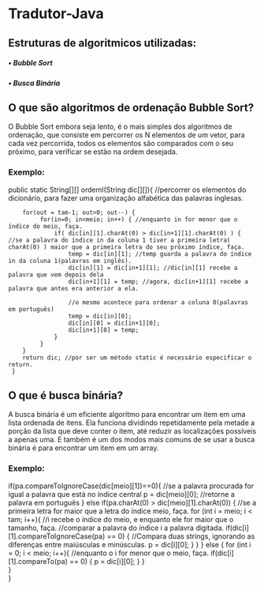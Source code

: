# Tradutor-Java
## Estruturas de algoritmicos utilizadas:
##### • Bubble Sort
##### • Busca Binária
## O que são algoritmos de ordenação Bubble Sort?
  O Bubble Sort embora seja lento, é o mais simples dos algoritmos de ordenação, que consiste em percorrer os N elementos de um vetor, para cada vez percorrida, 
todos os elementos são comparados com o seu próximo, para verificar se estão na ordem desejada. 
### Exemplo:
public static String[][] ordemI(String dic[][]){ //percorrer os elementos do dicionário, para fazer uma organização alfabética das palavras inglesas.
		
		for(out = tam-1; out>0; out--) { 
			 for(in=0; in<meio; in++) { //enquanto in for menor que o índice do meio, faça.
				 if( dic[in][1].charAt(0) > dic[in+1][1].charAt(0) ) { //se a palavra do índice in da coluna 1 tiver a primeira letra( charAt(0) ) maior que a primeira letra do seu próximo índice, faça.
					 temp = dic[in][1]; //temp guarda a palavra do índice in da coluna 1(palavras em inglês).
					 dic[in][1] = dic[in+1][1]; //dic[in][1] recebe a palavra que vem depois dela
					 dic[in+1][1] = temp; //agora, dic[in+1][1] recebe a palavra que antes era anterior a ela.
					 
					 //o mesmo acontece para ordenar a coluna 0(palavras em português)
					 temp = dic[in][0];  
					 dic[in][0] = dic[in+1][0]; 
					 dic[in+1][0] = temp;	 
				 }
			 }
		}
		return dic; //por ser um método static é necessário especificar o return.
	 }
## O que é busca binária?
  A busca binária é um eficiente algoritmo para encontrar um item em uma lista ordenada de itens. Ela funciona dividindo repetidamente pela metade a porção da lista que deve conter o item, até reduzir as localizações possíveis a apenas uma.
E também é um dos modos mais comuns de se usar a busca binária é para encontrar um item em um array.
### Exemplo:
if(pa.compareToIgnoreCase(dic[meio][1])==0){ //se a palavra procurada for igual a palavra que está no índice central
			p = dic[meio][0]; //retorne a palavra em português
		}
		else if(pa.charAt(0) > dic[meio][1].charAt(0)) { //se a primeira letra for maior que a letra do índice meio, faça.
			for (int i = meio; i < tam; i++){ //i recebe o índice do meio, e enquanto ele for maior que o tamanho, faça.
				//comparar a palavra do índice i a palavra digitada.
				if(dic[i][1].compareToIgnoreCase(pa) == 0) { //Compara duas strings, ignorando as diferenças entre maiúsculas e minúsculas.
					p = dic[i][0];
					}
				}
		}
		else {
			for (int i = 0; i < meio; i++){ //enquanto o i for menor que o meio, faça.
				if(dic[i][1].compareTo(pa) == 0) {
					p = dic[i][0];
				}
			}	
		}		
	}
